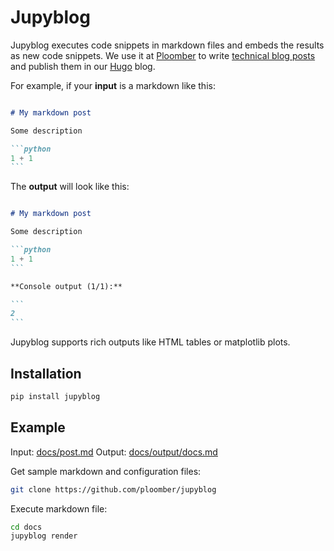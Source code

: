 <!-- #region -->
# Jupyblog

Jupyblog executes code snippets in markdown files and embeds the results as new code snippets. We use it at [Ploomber](https://github.com/ploomber/ploomber) to write [technical blog posts](https://ploomber.io/blog/snapshot-testing/) and publish them in our [Hugo](https://github.com/gohugoio/hugo) blog.

For example, if your **input** is a markdown like this:

~~~md

# My markdown post

Some description

```python
1 + 1
```
~~~

The **output** will look like this:

~~~md

# My markdown post

Some description

```python
1 + 1
```

**Console output (1/1):**

```
2
```

~~~

Jupyblog supports rich outputs like HTML tables or matplotlib plots.

## Installation

```sh
pip install jupyblog
```

## Example

Input: [docs/post.md](docs/post.md)
Output: [docs/output/docs.md](docs/output/docs.md)

Get sample markdown and configuration files:

```sh
git clone https://github.com/ploomber/jupyblog
```

Execute markdown file:
<!-- #endregion -->

```sh
cd docs
jupyblog render
```

